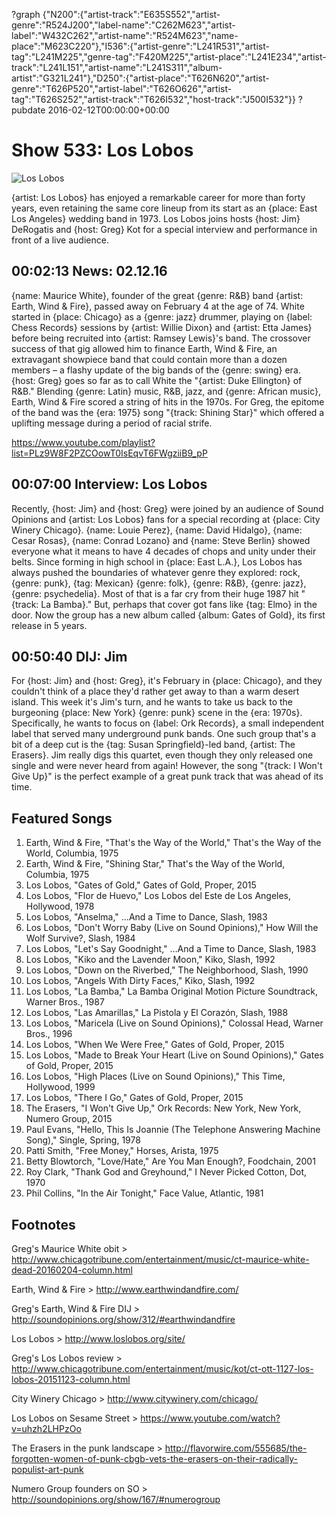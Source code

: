 ?graph {"N200":{"artist-track":"E635S552","artist-genre":"R524J200","label-name":"C262M623","artist-label":"W432C262","artist-name":"R524M623","name-place":"M623C220"},"I536":{"artist-genre":"L241R531","artist-tag":"L241M225","genre-tag":"F420M225","artist-place":"L241E234","artist-track":"L241L151","artist-name":"L241S311","album-artist":"G321L241"},"D250":{"artist-place":"T626N620","artist-genre":"T626P520","artist-label":"T626O626","artist-tag":"T626S252","artist-track":"T626I532","host-track":"J500I532"}}
?pubdate 2016-02-12T00:00:00+00:00

# Show 533: Los Lobos

![Los Lobos](http://sound-images.s3.amazonaws.com/images/2016/loslobos_web.jpg)

{artist: Los Lobos} has enjoyed a remarkable career for more than forty years, even retaining the same core lineup from its start as an {place: East Los Angeles} wedding band in 1973. Los Lobos joins hosts {host: Jim} DeRogatis and {host: Greg} Kot for a special interview and performance in front of a live audience.

## 00:02:13 News: 02.12.16
{name: Maurice White}, founder of the great {genre: R&B} band {artist: Earth, Wind & Fire}, passed away on February 4 at the age of 74. White started in {place: Chicago} as a {genre: jazz} drummer, playing on {label: Chess Records} sessions by {artist: Willie Dixon} and {artist: Etta James} before being recruited into {artist: Ramsey Lewis}'s band. The crossover success of that gig allowed him to finance Earth, Wind & Fire, an extravagant showpiece band that could contain more than a dozen members – a flashy update of the big bands of the {genre: swing} era. {host: Greg} goes so far as to call White the "{artist: Duke Ellington} of R&B." Blending {genre: Latin} music, R&B, jazz, and {genre: African music}, Earth, Wind & Fire scored a string of hits in the 1970s. For Greg, the epitome of the band was the {era: 1975} song "{track: Shining Star}" which offered a uplifting message during a period of racial strife.

https://www.youtube.com/playlist?list=PLz9W8F2PZCOowT0IsEqvT6FWgziiB9_pP
## 00:07:00 Interview: Los Lobos
Recently, {host: Jim} and {host: Greg} were joined by an audience of Sound Opinions and {artist: Los Lobos} fans for a special recording at {place: City Winery Chicago}. {name: Louie Perez}, {name: David Hidalgo}, {name: Cesar Rosas}, {name: Conrad Lozano} and {name: Steve Berlin} showed everyone what it means to have 4 decades of chops and unity under their belts. Since forming in high school in {place: East L.A.}, Los Lobos has always pushed the boundaries of whatever genre they explored: rock, {genre: punk}, {tag: Mexican} {genre: folk}, {genre: R&B}, {genre: jazz}, {genre: psychedelia}. Most of that is a far cry from their huge 1987 hit "{track: La Bamba}." But, perhaps that cover got fans like {tag: Elmo} in the door. Now the group has a new album called {album: Gates of Gold}, its first release in 5 years. 

## 00:50:40 DIJ: Jim

For {host: Jim} and {host: Greg}, it's February in {place: Chicago}, and they couldn't think of a place they'd rather get away to than a warm desert island. This week it's Jim's turn, and he wants to take us back to the burgeoning {place: New York} {genre: punk} scene in the {era: 1970s}. Specifically, he wants to focus on {label: Ork Records}, a small independent label that served many underground punk bands. One such group that's a bit of a deep cut is the {tag: Susan Springfield}-led band, {artist: The Erasers}. Jim really digs this quartet, even though they only released one single and were never heard from again! However, the song "{track: I Won't Give Up}" is the perfect example of a great punk track that was ahead of its time. 

## Featured Songs

1. Earth, Wind & Fire, "That's the Way of the World," That's the Way of the World, Columbia, 1975 
1. Earth, Wind & Fire, "Shining Star," That's the Way of the World, Columbia, 1975 
1. Los Lobos, "Gates of Gold," Gates of Gold, Proper, 2015 
1. Los Lobos, "Flor de Huevo," Los Lobos del Este de Los Angeles, Hollywood, 1978 
1. Los Lobos, "Anselma," …And a Time to Dance, Slash, 1983
1. Los Lobos, "Don't Worry Baby (Live on Sound Opinions)," How Will the Wolf Survive?, Slash, 1984
1. Los Lobos, "Let's Say Goodnight," …And a Time to Dance, Slash, 1983
1. Los Lobos, "Kiko and the Lavender Moon," Kiko, Slash, 1992
1. Los Lobos, "Down on the Riverbed," The Neighborhood, Slash, 1990
1. Los Lobos, "Angels With Dirty Faces," Kiko, Slash, 1992
1. Los Lobos, "La Bamba," La Bamba Original Motion Picture Soundtrack, Warner Bros., 1987
1. Los Lobos, "Las Amarillas," La Pistola y El Corazón, Slash, 1988
1. Los Lobos, "Maricela (Live on Sound Opinions)," Colossal Head, Warner Bros., 1996
1. Los Lobos, "When We Were Free," Gates of Gold, Proper, 2015
1. Los Lobos, "Made to Break Your Heart (Live on Sound Opinions)," Gates of Gold, Proper, 2015
1. Los Lobos, "High Places (Live on Sound Opinions)," This Time, Hollywood, 1999
1. Los Lobos, "There I Go," Gates of Gold, Proper, 2015
1. The Erasers, "I Won't Give Up," Ork Records: New York, New York, Numero Group, 2015
1. Paul Evans, "Hello, This Is Joannie (The Telephone Answering Machine Song)," Single, Spring, 1978
1. Patti Smith, "Free Money," Horses, Arista, 1975
1. Betty Blowtorch, "Love/Hate," Are You Man Enough?, Foodchain, 2001
1. Roy Clark, "Thank God and Greyhound," I Never Picked Cotton, Dot, 1970
1. Phil Collins, "In the Air Tonight," Face Value, Atlantic, 1981


## Footnotes

Greg's Maurice White obit > http://www.chicagotribune.com/entertainment/music/ct-maurice-white-dead-20160204-column.html

Earth, Wind & Fire > http://www.earthwindandfire.com/

Greg's Earth, Wind & Fire DIJ > http://soundopinions.org/show/312/#earthwindandfire

Los Lobos > http://www.loslobos.org/site/

Greg's Los Lobos review > http://www.chicagotribune.com/entertainment/music/kot/ct-ott-1127-los-lobos-20151123-column.html

City Winery Chicago > http://www.citywinery.com/chicago/

Los Lobos on Sesame Street > https://www.youtube.com/watch?v=uhzh2LHPzOo

The Erasers in the punk landscape > http://flavorwire.com/555685/the-forgotten-women-of-punk-cbgb-vets-the-erasers-on-their-radically-populist-art-punk

Numero Group founders on SO > http://soundopinions.org/show/167/#numerogroup